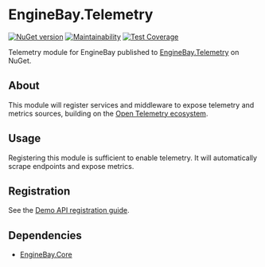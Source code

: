 # EngineBay.Telemetry

[![NuGet version](https://badge.fury.io/nu/EngineBay.Telemetry.svg)](https://badge.fury.io/nu/EngineBay.Telemetry)
[![Maintainability](https://api.codeclimate.com/v1/badges/3c3fbae6f050680fd3aa/maintainability)](https://codeclimate.com/github/engine-bay/telemetry/maintainability)
[![Test Coverage](https://api.codeclimate.com/v1/badges/3c3fbae6f050680fd3aa/test_coverage)](https://codeclimate.com/github/engine-bay/telemetry/test_coverage)

Telemetry module for EngineBay published to [EngineBay.Telemetry](https://www.nuget.org/packages/EngineBay.Telemetry/) on NuGet.

## About

This module will register services and middleware to expose telemetry and metrics sources, building on the [Open Telemetry ecosystem](https://opentelemetry.io/).

## Usage

Registering this module is sufficient to enable telemetry. It will automatically scrape endpoints and expose metrics.

## Registration

See the [Demo API registration guide](https://github.com/engine-bay/demo-api).

## Dependencies

* [EngineBay.Core](https://github.com/engine-bay/core)